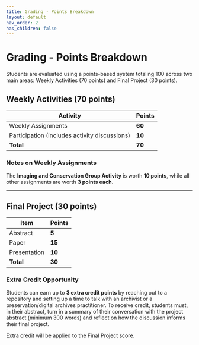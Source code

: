 ```yaml
---
title: Grading - Points Breakdown
layout: default
nav_order: 2
has_children: false
---
```


# Grading - Points Breakdown

Students are evaluated using a points-based system totaling 100 across two main areas: Weekly Activities (70 points) and Final Project (30 points).

## Weekly Activities (70 points)

| Activity                          | Points  |
|-----------------------------------|--------|
| Weekly Assignments                | **60** |
| Participation (includes activity discussions) | **10** |
| **Total**                          | **70** |

### Notes on Weekly Assignments
The **Imaging and Conservation Group Activity** is worth **10 points**, while all other assignments are worth **3 points each**.

---

## Final Project (30 points)

| Item                              | Points  |
|-----------------------------------|--------|
| Abstract                          | **5**  |
| Paper                             | **15** |
| Presentation                      | **10** |
| **Total**                         | **30** |

### Extra Credit Opportunity
Students can earn up to **3 extra credit points** by reaching out to a repository and setting up a time to talk with an archivist or a preservation/digital archives practitioner. To receive credit, students must, in their abstract, turn in a summary of their conversation with the project abstract (minimum 300 words) and reflect on how the discussion informs their final project.

Extra credit will be applied to the Final Project score.